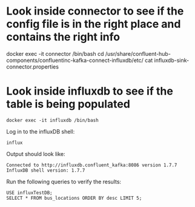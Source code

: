 # Look inside connector to see if the config file is in the right place and contains the right info 
docker exec -it connector /bin/bash
cd /usr/share/confluent-hub-components/confluentinc-kafka-connect-influxdb/etc/
cat influxdb-sink-connector.properties

# Look inside influxdb to see if the table is being populated
```
docker exec -it influxdb /bin/bash
```

Log in to the influxDB shell:
```
influx
```

Output should look like:
```
Connected to http://influxdb.confluent_kafka:8086 version 1.7.7
InfluxDB shell version: 1.7.7
```

Run the following queries to verify the results:
```
USE influxTestDB;
SELECT * FROM bus_locations ORDER BY desc LIMIT 5;
```